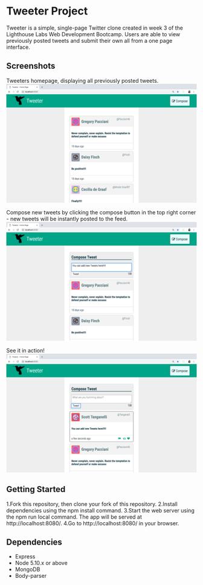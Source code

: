 # Tweeter Project

Tweeter is a simple, single-page Twitter clone created in week 3 of the Lighthouse Labs Web Development Bootcamp. Users are able to view previously posted tweets and submit their own all from a one page interface.

## Screenshots
Tweeters homepage, displaying all previously posted tweets.
!["Screenshot of Tweeter-app"](https://github.com/jankilighthouse/tweeter/blob/master/docs/homepage.png?raw=true)

Compose new tweets by clicking the compose button in the top right corner - new tweets will be instantly posted to the feed.
!["Screenshot of Tweeter-app"](https://github.com/jankilighthouse/tweeter/blob/master/docs/new-tweets.png?raw=true)

See it in action!
!["Screenshot of Tweeter-app"](https://github.com/jankilighthouse/tweeter/blob/master/docs/tweet-action.png?raw=true)

## Getting Started

1.Fork this repository, then clone your fork of this repository.
2.Install dependencies using the npm install command.
3.Start the web server using the npm run local command. The app will be served at http://localhost:8080/.
4.Go to http://localhost:8080/ in your browser.

## Dependencies

- Express
- Node 5.10.x or above
- MongoDB
- Body-parser
